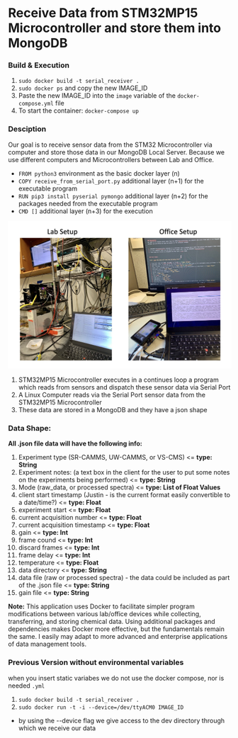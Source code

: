 # Receive Data from STM32MP15 Microcontroller and store them into MongoDB

### Build & Execution
1. `sudo docker build -t serial_receiver .`   
2. `sudo docker ps` and copy the new IMAGE_ID
3. Paste the new IMAGE_ID into the `image` variable of the `docker-compose.yml` file
4. To start the container: `docker-compose up`


### Desciption
Our goal is to receive sensor data from the STM32 Microcontroller via computer and store those data in our MongoDB Local Server. Because we use different computers and Microcontrollers between Lab and Office.
- `FROM python3` environment as the basic docker layer (n)
- `COPY receive_from_serial_port.py`  additional layer  (n+1) for the executable program
- `RUN pip3 install pyserial pymongo` additional layer  (n+2) for the packages needed from the executable program
- `CMD []` additional layer  (n+3) for the execution


![img](/img.jpg "img")

1. STM32MP15 Microcontroller executes in a continues loop a program which reads from sensors and dispatch these sensor data via Serial Port
2. A Linux Computer reads via the Serial Port sensor data from the STM32MP15 Microcontroller
3. These data are stored in a MongoDB and they have a json shape


### Data Shape:

**All .json file data will have the following info:**

1. Experiment type (SR-CAMMS, UW-CAMMS, or VS-CMS) <= **type: String**
2. Experiment notes: (a text box in the client for the user to put some notes on the experiments being performed) <= **type: String**
3. Mode (raw_data, or processed spectra) <= **type: List of Float Values**
4. client start timestamp (Justin - is the current format easily convertible to a date/time?) <= **type: Float**
5. experiment start <= **type: Float**
6. current acquisition number <= **type: Float**
7. current acquisition timestamp <= **type: Float**
8. gain <= **type: Int**
9. frame cound <= **type: Int**
10. discard frames <= **type: Int**
11. frame delay <= **type: Int**
12. temperature <= **type: Float**
13. data directory <= **type: String**
14. data file (raw or processed spectra) - the data could be included as part of the .json file <= **type: String**
15. gain file <= **type: String**

**Note:** This application uses Docker to facilitate simpler program modifications between various lab/office devices while collecting, transferring, and storing chemical data. Using additional packages and dependencies makes Docker more effective, but the fundamentals remain the same. I easily may adapt to more advanced and enterprise applications of data management tools.


### Previous Version without environmental variables 
when you insert static variabes we do not use the docker compose, nor is needed `.yml`
1. `sudo docker build -t serial_receiver .` 
2. `sudo docker run -t -i --device=/dev/ttyACM0 IMAGE_ID`
- by using the --device flag we give access to the dev directory through which we receive our data
